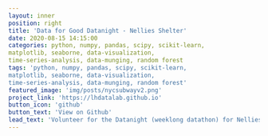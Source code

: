 ```yaml
---
layout: inner
position: right
title: 'Data for Good Datanight - Nellies Shelter'
date: 2020-08-15 14:15:00
categories: python, numpy, pandas, scipy, scikit-learn, 
matplotlib, seaborne, data-visualization, 
time-series-analysis, data-munging, random forest
tags: 'python, numpy, pandas, scipy, scikit-learn, 
matplotlib, seaborne, data-visualization, 
time-series-analysis, data-munging, random forest'
featured_image: 'img/posts/nycsubwayv2.png'
project_link: 'https://lhdatalab.github.io'
button_icon: 'github'
button_text: 'View on Github'
lead_text: 'Volunteer for the Datanight (weeklong datathon) for Nellies Shelter. Unfortunately, due to non-disclosure agreement cannot give details. See tags for python packages and concepts used for the analysis.'
---
```

